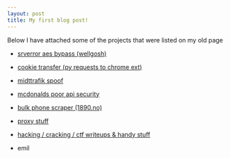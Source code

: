 ```yaml
---
layout: post
title: My first blog post!
---
```


Below I have attached some of the projects that were listed on my old page

*   [srverror aes bypass (wellgosh)](https://gist.github.com/kaaetech/a1cd4b29190e59251e1ecd7587c2b4de)  

*   [cookie transfer (py requests to chrome ext)](https://github.com/kaaetech/pycookietojs)  

*   [midttrafik spoof](https://github.com/kaaetech/midttrafik-spoof)  

*   [mcdonalds poor api security](https://github.com/kaaetech/mcd-coupon-api)  

*   [bulk phone scraper (1890.no)](https://github.com/kaaetech/1890no-scraper)  

*   [proxy stuff](https://gist.github.com/kaaetech/2a82b8a3dbe102b137853ed9e5b59812)  

*   [hacking / cracking / ctf writeups & handy stuff](https://github.com/kaaetech/hackermandoc/wiki)


- emil
